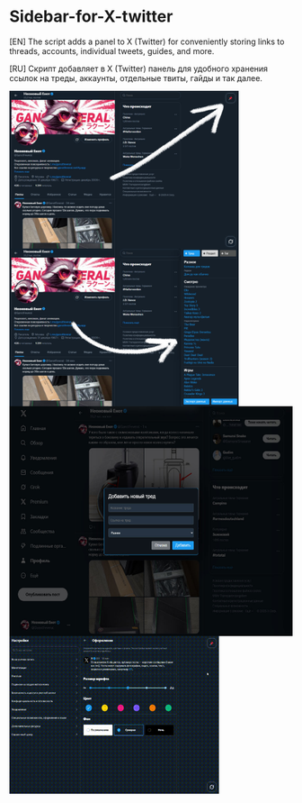 # Sidebar-for-X-twitter
[EN] The script adds a panel to X (Twitter) for conveniently storing links to threads, accounts, individual tweets, guides, and more.

[RU] Скрипт добавляет в X (Twitter) панель для удобного хранения ссылок на треды, аккаунты, отдельные твиты, гайды и так далее.

<img src="https://github.com/GanstFeveral/Sidebar-for-X-twitter/blob/main/images/sidebar2.jpg" height="280px" style="float:left;"> <img src="https://github.com/GanstFeveral/Sidebar-for-X-twitter/blob/main/images/sidebar.jpg" height="280px" style="float:left;"> 
<img src="https://github.com/GanstFeveral/Sidebar-for-X-twitter/blob/main/images/sidebar3.jpg" height="408px" style="float:left;"> <img src="https://github.com/GanstFeveral/Sidebar-for-X-twitter/blob/main/images/twitter-preview.gif" height="280px">
